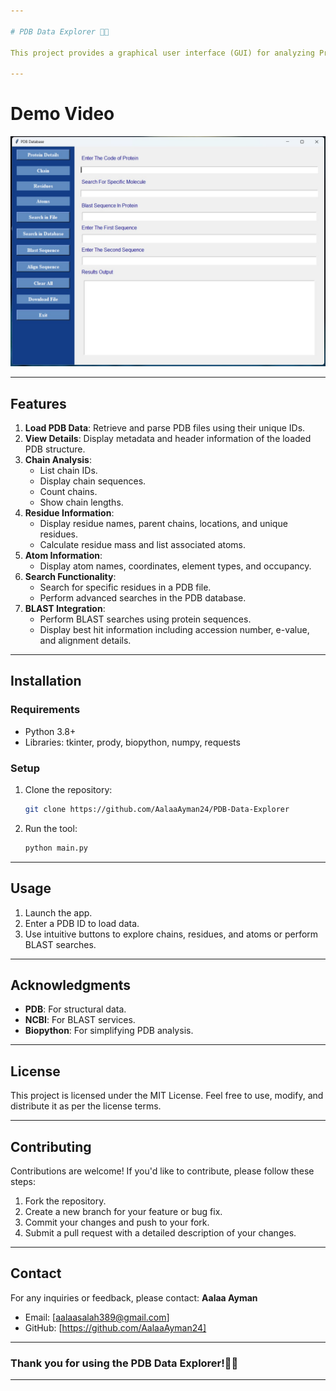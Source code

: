 ```yaml
---

# PDB Data Explorer 🔬🌐

This project provides a graphical user interface (GUI) for analyzing Protein Data Bank (PDB) files. The tool is built using Python and leverages various bioinformatics libraries to retrieve, parse, and display structural information about proteins, chains, residues, and atoms. Additionally, the tool supports sequence alignment and BLAST search functionalities.

---
```


# Demo Video
[![Demo Video](https://github.com/AalaaAyman24/PDB-Data-Explorer/blob/main/GUI%20PDB.jpg)](https://www.linkedin.com/posts/aalaa-ayman_bioinformatics-python-pdb-activity-7282088495496462337-JEsw?utm_source=share&utm_medium=member_desktop)

 ---

## Features

1. **Load PDB Data**: Retrieve and parse PDB files using their unique IDs.
2. **View Details**: Display metadata and header information of the loaded PDB structure.
3. **Chain Analysis**:
   - List chain IDs.
   - Display chain sequences.
   - Count chains.
   - Show chain lengths.
4. **Residue Information**:
   - Display residue names, parent chains, locations, and unique residues.
   - Calculate residue mass and list associated atoms.
5. **Atom Information**:
   - Display atom names, coordinates, element types, and occupancy.
6. **Search Functionality**:
   - Search for specific residues in a PDB file.
   - Perform advanced searches in the PDB database.
7. **BLAST Integration**:
   - Perform BLAST searches using protein sequences.
   - Display best hit information including accession number, e-value, and alignment details.

---

## Installation

### Requirements
- Python 3.8+
- Libraries: tkinter, prody, biopython, numpy, requests

### Setup
1. Clone the repository:
   ```bash
   git clone https://github.com/AalaaAyman24/PDB-Data-Explorer
   ```
   
2. Run the tool:
   ```bash
   python main.py
   ```

---

## Usage

1. Launch the app.
2. Enter a PDB ID to load data.
3. Use intuitive buttons to explore chains, residues, and atoms or perform BLAST searches.

---

## Acknowledgments

- **PDB**: For structural data.
- **NCBI**: For BLAST services.
- **Biopython**: For simplifying PDB analysis.

---

## License

This project is licensed under the MIT License. Feel free to use, modify, and distribute it as per the license terms.

---

## Contributing

Contributions are welcome! If you'd like to contribute, please follow these steps:
1. Fork the repository.
2. Create a new branch for your feature or bug fix.
3. Commit your changes and push to your fork.
4. Submit a pull request with a detailed description of your changes.

---

## Contact

For any inquiries or feedback, please contact:
**Aalaa Ayman**
- Email: [aalaasalah389@gmail.com]
- GitHub: [https://github.com/AalaaAyman24]

---

### Thank you for using the PDB Data Explorer!🙌🏻

---
